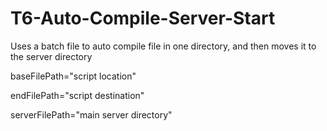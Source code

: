 # T6-Auto-Compile-Server-Start
Uses a batch file to auto compile file in one directory, and then moves it to the server directory

baseFilePath="script location"

endFilePath="script destination"

serverFilePath="main server directory"

